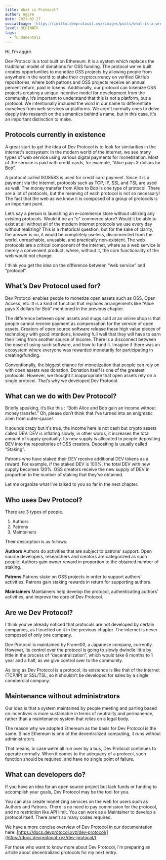 ```yaml
---
title: What is Protocol?
author: Aggre
date: 2021-02-27
socialImage: 'https://initto.devprotocol.xyz/images/posts/what-is-a-protocol/what-is-a-protocol.png'
level: BEGINNER
tags:
  - fundamentals
---
```


Hi, I’m aggre.

Dev Protocol is a tool built on Ethereum. It is a system which replaces the traditional model of donations for OSS funding. The protocol we've built creates opportunities to monetize OSS projects by allowing people from anywhere in the world to stake their cryptocurrency on verified GitHub repositories, where both patrons and OSS projects receive an annual percent return, paid in tokens. Additionally, our protocol can tokenize OSS projects creating a unique incentive model for development from the community. It’s important to understand that this is not a platform, but a protocol. We intentionally included the word in our name to differentiate ourselves from web services or platforms. We aren't normally ones to delve deeply into research on the semantics behind a name, but in this case, it's an important distinction to make. 

## Protocols currently in existence


A great start to get the idea of Dev Protocol is to look for similarities in the internet's ecosystem:
In the modern world of the internet, we see many types of web service using various digital payments for monetization. Most of the service is paid with credit cards, for example, “Alice pays X dollars for Bob”.

A protocol called ISO8583 is used for credit card payment. Since it is a payment via the internet, protocols such as TCP, IP, SSL and TSL are used as well. The money transfer from Alice to Bob is one type of protocol. There are a lot of protocols, but the meaning of each protocol is not so necessary! The fact that the web as we know it is composed of a group of protocols is an important point.

Let’s say a person is launching an e-commerce store without utilizing any existing protocols. Would it be an "e" commerce store? Would it be able to exist at all without all of the modern internet protocols we use every day without realizing? This is a rhetorical question, but for the sake of clarity, the answer is no, it would be completely useless, disconnected from the world, unreachable, unusable, and practically non-existent. The web protocols are a critical component of the internet, where as a web service is merely a convenient product, where, without it, the core functionality of the web would not change.

I think you get the idea on the difference between “web service” and “protocol”.

## What’s Dev Protocol used for?

Dev Protocol enables people to monetize open assets such as OSS, Open Access, etc. It is a kind of function that replaces arrangements like “Alice pays X dollars for Bob” mentioned in the previous chapter.

The difference between open assets and mugs sold at an online shop is that people cannot receive payment as compensation for the service of open assets. Creators of open source software release these high value pieces of technology with good intentions, knowing full well that they will have to earn their living from another source of income. There is a disconnect between the ease of using such software, and how to fund it. Imagine if there was an ecosystem where everyone was rewarded monetarily for participating in creating/funding.

Conventionally, the biggest chance for monetization that people can rely on with open assets was donation. Donation itself is one of the greatest protocols. However, we thought it inappropriate that open assets rely on a single protocol. That’s why we developed Dev Protocol.

## What can we do with Dev Protocol?

Briefly speaking, it’s like this : “Both Alice and Bob gain an income without money transfer.” Oh, please don’t think that I’ve turned into an enigmatic alien from outer-space!

It sounds crazy but it's true, the income here is not cash but crypto assets called DEV. DEV is inflating slowly, in other words, it increases the total amount of supply gradually. Its new supply is allocated to people depositing DEV into the repositories of OSS creators. Depositing is usually called “Staking”.

Patrons who have staked their DEV receive additional DEV tokens as a reward. For example, if the staked DEV is 100%, the total DEV with new supply becomes 120%. OSS creators receive the new supply of DEV in proportion to the number of staking that they’ve obtained.

Let me organize what I’ve talked to you so far in the next chapter.

## Who uses Dev Protocol?


There are 3 types of people.


1. Authors
2. Patrons
3. Maintainers

Their description is as follows:

**Authors**
Authors do activities that are subject to patrons’ support. Open source developers, researchers and creators are categorized as such people. Authors gain owner reward in proportion to the obtained number of staking.

**Patrons**
Patrons stake on OSS projects in order to support authors’ activities. Patrons gain staking rewards in return for supporting authors.

**Maintainers**
Maintainers help develop the protocol, authenticating authors’ activities, and improve the core of Dev Protocol.

## Are we Dev Protocol?

I think you’ve already noticed that protocols are not developed by certain companies, as I touched on it in the previous chapter. The internet is never composed of only one company.

Dev Protocol is maintained by Frame00, a Japanese company, currently. However, its control over the protocol is going to slowly dwindle little by little in the process of “decentralization”, which would take 6 months to 1 year and a half, as we give control over to the community.

As long as Dev Protocol is a protocol, its  existence is like that of the internet (TCP/IP) or SSL/TSL, so it shouldn’t be developed for sales by a single commercial company.

## Maintenance without administrators

Our idea is that a system maintained by people meeting and parting based on incentives is more sustainable in terms of neutrality and permanence, rather than a maintenance system that relies on a legal body.

The reason why we adopted Ethereum as the basis for Dev Protocol is the same. Since Ethereum is one of the decentralized computing, it runs without administrators.

That means, in case we’re all run over by a bus, Dev Protocol continues to operate normally. When it comes to the adequacy of a protocol, such function should be required, and have no single point of failure.

## What can developers do?

If you have an idea for an open source project but lack funds or funding to accomplish your goals, Dev Protocol may be the tool for you.

You can also create monetizing services on the web for users such as Authors and Patrons. There is no need to pay commission for the protocol, and no restriction like API limit. You can work as a Maintainer to develop a protocol itself. There aren’t so many codes required.

We have a more concise overview of Dev Protocol in our documentation here: [https://docs.devprotocol.xyz/dev-protocol/](https://docs.devprotocol.xyz/dev-protocol/)

For those who want to know more about Dev Protocol, I’m preparing an article about decentralized protocols for my next entry.